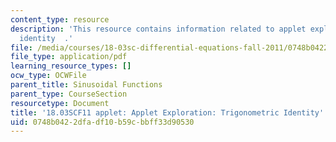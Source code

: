 ```yaml
---
content_type: resource
description: 'This resource contains information related to applet exploration: trigonometric
  identity  .'
file: /media/courses/18-03sc-differential-equations-fall-2011/0748b0422dfadf10b59cbbff33d90530_MIT18_03SCF11_s7_3bappl.pdf
file_type: application/pdf
learning_resource_types: []
ocw_type: OCWFile
parent_title: Sinusoidal Functions
parent_type: CourseSection
resourcetype: Document
title: '18.03SCF11 applet: Applet Exploration: Trigonometric Identity'
uid: 0748b042-2dfa-df10-b59c-bbff33d90530
---
```


